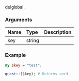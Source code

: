delglobal.
### Arguments
**Name**|**Type**|**Description**
:---|:---|:---
key|string|

### Example

```perl
my $key = "test";

quest::($key); # Returns void
```